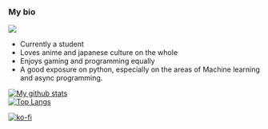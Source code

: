### My bio
![](https://komarev.com/ghpvc/?username=npc203)


- Currently a student
- Loves anime and japanese culture on the whole
- Enjoys gaming and programming equally
- A good exposure on python, especially on the areas of Machine learning and async programming.

[![My github stats](https://github-readme-stats.vercel.app/api?username=npc203)](https://github.com/npc203/)  
[![Top Langs](https://github-readme-stats.vercel.app/api/top-langs/?username=npc203)](https://github.com/anuraghazra/github-readme-stats)


<!--
**npc203/npc203** is a ✨ _special_ ✨ repository because its `README.md` (this file) appears on your GitHub profile.

Here are some ideas to get you started:

- 🔭 I’m currently working on ...
- 🌱 I’m currently learning ...
- 👯 I’m looking to collaborate on ...
- 🤔 I’m looking for help with ...
- 💬 Ask me about ...
- 📫 How to reach me: ...
- 😄 Pronouns: ...
- ⚡ Fun fact: ...
-->

[![ko-fi](https://ko-fi.com/img/githubbutton_sm.svg)](https://ko-fi.com/S6S053Y5K)
